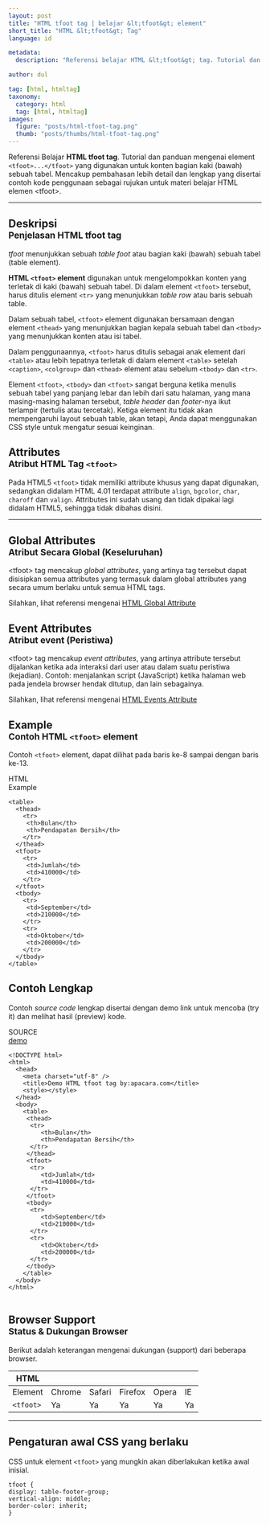 ```yaml
---
layout: post
title: "HTML tfoot tag | belajar &lt;tfoot&gt; element"
short_title: "HTML &lt;tfoot&gt; Tag"
language: id

metadata:
  description: "Referensi belajar HTML &lt;tfoot&gt; tag. Tutorial dan panduan mengenai element &lt;tfoot&gt;&lt;/tfoot&gt;, penjelasan dengan contoh kode penggunaan sebagai referensi belajar HTML &lt;tfoot&gt;"

author: dul

tag: [html, htmltag]
taxonomy:
  category: html
  tag: [html, htmltag]
images:
  figure: "posts/html-tfoot-tag.png"
  thumb: "posts/thumbs/html-tfoot-tag.png"
---
```

<p class="text-muted">
    Referensi Belajar <strong>HTML tfoot tag</strong>. Tutorial dan panduan mengenai element <code>&lt;tfoot&gt;...&lt;/tfoot&gt;</code> yang digunakan untuk konten bagian kaki (bawah) sebuah tabel. Mencakup pembahasan lebih detail dan lengkap yang disertai contoh kode penggunaan sebagai rujukan untuk materi belajar HTML <span lang="id">elemen</span> &lt;tfoot&gt;.
</p>
<hr class="uk-article-divider">

<h2 class="title-sub bd-danger bd-left bd-left-only">Deskripsi <br>
    <small>Penjelasan HTML <span class="html-tag">tfoot</span> tag</small>
</h2>
<p><em>tfoot</em> menunjukkan sebuah <em>table foot</em> atau bagian kaki (bawah) sebuah tabel (table element).</p>
<p>
  <strong>HTML <code>&lt;tfoot&gt;</code> element</strong> digunakan untuk mengelompokkan konten yang terletak di kaki (bawah) sebuah tabel. Di dalam element <code>&lt;tfoot&gt;</code> tersebut, harus ditulis element <code>&lt;tr&gt;</code> yang menunjukkan <em>table row</em> atau baris sebuah table.
</p>
<p>Dalam sebuah tabel, <code>&lt;tfoot&gt;</code> element digunakan bersamaan dengan element <code>&lt;thead&gt;</code> yang menunjukkan bagian kepala sebuah tabel dan <code>&lt;tbody&gt;</code> yang menunjukkan konten atau isi tabel.</p>
<p>Dalam penggunaannya, <code>&lt;tfoot&gt;</code> harus ditulis sebagai anak element dari <code>&lt;table&gt;</code> atau lebih tepatnya terletak di dalam element <code>&lt;table&gt;</code> setelah <code>&lt;caption&gt;</code>, <code>&lt;colgroup&gt;</code> dan <code>&lt;thead&gt;</code> element atau sebelum <code>&lt;tbody&gt;</code> dan <code>&lt;tr&gt;</code>.</p>
<p>Element <code>&lt;tfoot&gt;</code>, <code>&lt;tbody&gt;</code> dan <code>&lt;tfoot&gt;</code> sangat berguna ketika menulis sebuah tabel yang panjang lebar dan lebih dari satu halaman, yang mana masing-masing halaman tersebut, <em>table header</em> dan <em>footer</em>-nya ikut terlampir (tertulis atau tercetak). Ketiga element itu tidak akan mempengaruhi layout sebuah table, akan tetapi, Anda dapat menggunakan CSS style untuk mengatur sesuai keinginan.</p>

<!-- Attribute  -->
<section id="attribute">
  <h2 class="title-sub bd-danger bd-left bd-left-only">Attributes <br>
    <small>Atribut HTML Tag <code>&lt;tfoot&gt;</code></small>
  </h2>
  <div class="dul-block">
    <div class="dul-callout dul-callout-success">
      <p>Pada HTML5 <code>&lt;tfoot&gt;</code> tidak memiliki attribute khusus yang dapat digunakan, sedangkan didalam HTML 4.01 terdapat attribute <code>align</code>, <code>bgcolor</code>, <code>char</code>, <code>charoff</code> dan <code>valign</code>. Attributes ini sudah usang dan tidak dipakai lagi didalam HTML5, sehingga tidak dibahas disini.</p>
    </div>
  </div>
</section>

<hr class="uk-article-divider">
<!-- Global Attributes -->
<section id="global-attribute">
  <h2 class="title-sub bd-danger bd-left bd-left-only">Global Attributes <br>
    <small>Atribut Secara Global (Keseluruhan)</small>
  </h2>
    <div class="">
        <p>&lt;tfoot&gt; tag mencakup <em>global attributes</em>, yang artinya tag tersebut dapat disisipkan semua attributes yang termasuk dalam global attributes yang secara umum berlaku untuk semua HTML tags.</p>
        <div class="footer-callout info">
          <p>Silahkan, lihat referensi mengenai <a href="https://www.apacara.com/tutorial/html/html-global-attribute.html">HTML Global Attribute</a></p>
        </div>
    </div>
</section>

<!-- Event Attributes -->
<section>
  <h2 class="title-sub bd-danger bd-left bd-left-only">Event Attributes <br>
    <small>Atribut event  (Peristiwa)</small>
  </h2>
    <div class="dul-callout dul-callout-warning">
        <p>&lt;tfoot&gt; tag mencakup <em>event attributes</em>, yang artinya attribute tersebut dijalankan ketika ada interaksi dari user atau dalam suatu peristiwa (kejadian). Contoh: menjalankan script (JavaScript) ketika halaman web pada jendela browser hendak ditutup, dan lain sebagainya.</p>
        <div class="footer-callout warning">
          <p>Silahkan, lihat referensi mengenai <a href="https://www.apacara.com/tutorial/html/html-event-attribute.html">HTML Events Attribute</a></p>
        </div>
    </div>
</section>

<!-- Example -->
<section id="example">
  <h2 class="title-sub bd-danger bd-left bd-left-only">Example<br>
    <small>Contoh HTML <code>&lt;tfoot&gt;</code> element</small>
  </h2>
  <div class="dul-block">
  <p>Contoh <code>&lt;tfoot&gt;</code> element, dapat dilihat pada baris ke-8 sampai dengan baris ke-13.</p>
<!-- HTML Code Example -->
<div class="icard">
<div class="icard-heading clearfix co-wh bg-pi2">
<div class="icard-bar">
  <div class="icard-bar-left pull-left">
    <i class="fa fa-html5" aria-hidden="true"></i>
    <span>HTML</span>
  </div>
  <div class="icard-bar-right pull-right">
    <span>Example</span>
  </div>
</div>
</div>
<div class="icard-body icode itheme">
<pre class="prettyprint linenums line-numbers highlight max-height language-markup"><code data-language="html" class="html  language-markup"><span class="token tag"><span class="token tag"><span class="token punctuation">&lt;</span>table</span><span class="token punctuation">&gt;</span></span>
  <span class="token tag"><span class="token tag"><span class="token punctuation">&lt;</span>thead</span><span class="token punctuation">&gt;</span></span>
    <span class="token tag"><span class="token tag"><span class="token punctuation">&lt;</span>tr</span><span class="token punctuation">&gt;</span></span>
     <span class="token tag"><span class="token tag"><span class="token punctuation">&lt;</span>th</span><span class="token punctuation">&gt;</span></span>Bulan<span class="token tag"><span class="token tag"><span class="token punctuation">&lt;/</span>th</span><span class="token punctuation">&gt;</span></span>
     <span class="token tag"><span class="token tag"><span class="token punctuation">&lt;</span>th</span><span class="token punctuation">&gt;</span></span>Pendapatan Bersih<span class="token tag"><span class="token tag"><span class="token punctuation">&lt;/</span>th</span><span class="token punctuation">&gt;</span></span>
    <span class="token tag"><span class="token tag"><span class="token punctuation">&lt;/</span>tr</span><span class="token punctuation">&gt;</span></span>
  <span class="token tag"><span class="token tag"><span class="token punctuation">&lt;/</span>thead</span><span class="token punctuation">&gt;</span></span>
  <span class="token tag"><span class="token tag"><span class="token punctuation">&lt;</span>tfoot</span><span class="token punctuation">&gt;</span></span>
    <span class="token tag"><span class="token tag"><span class="token punctuation">&lt;</span>tr</span><span class="token punctuation">&gt;</span></span>
     <span class="token tag"><span class="token tag"><span class="token punctuation">&lt;</span>td</span><span class="token punctuation">&gt;</span></span>Jumlah<span class="token tag"><span class="token tag"><span class="token punctuation">&lt;/</span>td</span><span class="token punctuation">&gt;</span></span>
     <span class="token tag"><span class="token tag"><span class="token punctuation">&lt;</span>td</span><span class="token punctuation">&gt;</span></span>410000<span class="token tag"><span class="token tag"><span class="token punctuation">&lt;/</span>td</span><span class="token punctuation">&gt;</span></span>
    <span class="token tag"><span class="token tag"><span class="token punctuation">&lt;/</span>tr</span><span class="token punctuation">&gt;</span></span>
  <span class="token tag"><span class="token tag"><span class="token punctuation">&lt;/</span>tfoot</span><span class="token punctuation">&gt;</span></span>
  <span class="token tag"><span class="token tag"><span class="token punctuation">&lt;</span>tbody</span><span class="token punctuation">&gt;</span></span>
    <span class="token tag"><span class="token tag"><span class="token punctuation">&lt;</span>tr</span><span class="token punctuation">&gt;</span></span>
     <span class="token tag"><span class="token tag"><span class="token punctuation">&lt;</span>td</span><span class="token punctuation">&gt;</span></span>September<span class="token tag"><span class="token tag"><span class="token punctuation">&lt;/</span>td</span><span class="token punctuation">&gt;</span></span>
     <span class="token tag"><span class="token tag"><span class="token punctuation">&lt;</span>td</span><span class="token punctuation">&gt;</span></span>210000<span class="token tag"><span class="token tag"><span class="token punctuation">&lt;/</span>td</span><span class="token punctuation">&gt;</span></span>
    <span class="token tag"><span class="token tag"><span class="token punctuation">&lt;/</span>tr</span><span class="token punctuation">&gt;</span></span>
    <span class="token tag"><span class="token tag"><span class="token punctuation">&lt;</span>tr</span><span class="token punctuation">&gt;</span></span>
     <span class="token tag"><span class="token tag"><span class="token punctuation">&lt;</span>td</span><span class="token punctuation">&gt;</span></span>Oktober<span class="token tag"><span class="token tag"><span class="token punctuation">&lt;/</span>td</span><span class="token punctuation">&gt;</span></span>
     <span class="token tag"><span class="token tag"><span class="token punctuation">&lt;</span>td</span><span class="token punctuation">&gt;</span></span>200000<span class="token tag"><span class="token tag"><span class="token punctuation">&lt;/</span>td</span><span class="token punctuation">&gt;</span></span>
    <span class="token tag"><span class="token tag"><span class="token punctuation">&lt;/</span>tr</span><span class="token punctuation">&gt;</span></span>
  <span class="token tag"><span class="token tag"><span class="token punctuation">&lt;/</span>tbody</span><span class="token punctuation">&gt;</span></span>
<span class="token tag"><span class="token tag"><span class="token punctuation">&lt;/</span>table</span><span class="token punctuation">&gt;</span></span><span aria-hidden="true" class="line-numbers-rows"><span></span><span></span><span></span><span></span><span></span><span></span><span></span><span></span><span></span><span></span><span></span><span></span><span></span><span></span><span></span><span></span><span></span><span></span><span></span><span></span><span></span><span></span><span></span><span></span></span></code>
</pre>
</div>
</div>
  </div>

</section>
<h2 class="title-sub bd-danger bd-left bd-left-only">Contoh Lengkap
</h2>
<p>Contoh <em>source code</em> lengkap disertai dengan demo link untuk mencoba (try it) dan melihat hasil (preview) kode.</p>
<div class="icard">
  <div class="icard-heading clearfix co-wh bg-pi2">
    <div class="icard-bar">
      <div class="icard-bar-left pull-left">
        <i class="fa fa-html5" aria-hidden="true"></i>
        <span>SOURCE</span>
      </div>
      <div class="icard-bar-right pull-right">
        <a href="https://www.apacara.com/example/html/tag/tfoot.html" target="_blank"><span>demo</span><i class="fa fa-external-link" role="button"></i></a>
      </div>
    </div>
  </div>
  <div class="icard-body icode itheme bg-gr3">
<pre class="prettyprint highlight max-height language-markup"><code data-language="html" class="inline  language-markup"><span class="token doctype">&lt;!DOCTYPE html&gt;</span>
<span class="token tag"><span class="token tag"><span class="token punctuation">&lt;</span>html</span><span class="token punctuation">&gt;</span></span>
  <span class="token tag"><span class="token tag"><span class="token punctuation">&lt;</span>head</span><span class="token punctuation">&gt;</span></span>
    <span class="token tag"><span class="token tag"><span class="token punctuation">&lt;</span>meta</span> <span class="token attr-name">charset</span><span class="token attr-value"><span class="token punctuation">=</span><span class="token punctuation">"</span>utf-8<span class="token punctuation">"</span></span> <span class="token punctuation">/&gt;</span></span>
    <span class="token tag"><span class="token tag"><span class="token punctuation">&lt;</span>title</span><span class="token punctuation">&gt;</span></span>Demo HTML tfoot tag by:apacara.com<span class="token tag"><span class="token tag"><span class="token punctuation">&lt;/</span>title</span><span class="token punctuation">&gt;</span></span>
    <span class="token tag"><span class="token tag"><span class="token punctuation">&lt;</span>style</span><span class="token punctuation">&gt;</span></span><span class="token style language-css"></span><span class="token tag"><span class="token tag"><span class="token punctuation">&lt;/</span>style</span><span class="token punctuation">&gt;</span></span>
  <span class="token tag"><span class="token tag"><span class="token punctuation">&lt;/</span>head</span><span class="token punctuation">&gt;</span></span>
  <span class="token tag"><span class="token tag"><span class="token punctuation">&lt;</span>body</span><span class="token punctuation">&gt;</span></span>
    <span class="token tag"><span class="token tag"><span class="token punctuation">&lt;</span>table</span><span class="token punctuation">&gt;</span></span>
     <span class="token tag"><span class="token tag"><span class="token punctuation">&lt;</span>thead</span><span class="token punctuation">&gt;</span></span>
      <span class="token tag"><span class="token tag"><span class="token punctuation">&lt;</span>tr</span><span class="token punctuation">&gt;</span></span>
         <span class="token tag"><span class="token tag"><span class="token punctuation">&lt;</span>th</span><span class="token punctuation">&gt;</span></span>Bulan<span class="token tag"><span class="token tag"><span class="token punctuation">&lt;/</span>th</span><span class="token punctuation">&gt;</span></span>
         <span class="token tag"><span class="token tag"><span class="token punctuation">&lt;</span>th</span><span class="token punctuation">&gt;</span></span>Pendapatan Bersih<span class="token tag"><span class="token tag"><span class="token punctuation">&lt;/</span>th</span><span class="token punctuation">&gt;</span></span>
      <span class="token tag"><span class="token tag"><span class="token punctuation">&lt;/</span>tr</span><span class="token punctuation">&gt;</span></span>
     <span class="token tag"><span class="token tag"><span class="token punctuation">&lt;/</span>thead</span><span class="token punctuation">&gt;</span></span>
     <span class="token tag"><span class="token tag"><span class="token punctuation">&lt;</span>tfoot</span><span class="token punctuation">&gt;</span></span>
      <span class="token tag"><span class="token tag"><span class="token punctuation">&lt;</span>tr</span><span class="token punctuation">&gt;</span></span>
         <span class="token tag"><span class="token tag"><span class="token punctuation">&lt;</span>td</span><span class="token punctuation">&gt;</span></span>Jumlah<span class="token tag"><span class="token tag"><span class="token punctuation">&lt;/</span>td</span><span class="token punctuation">&gt;</span></span>
         <span class="token tag"><span class="token tag"><span class="token punctuation">&lt;</span>td</span><span class="token punctuation">&gt;</span></span>410000<span class="token tag"><span class="token tag"><span class="token punctuation">&lt;/</span>td</span><span class="token punctuation">&gt;</span></span>
      <span class="token tag"><span class="token tag"><span class="token punctuation">&lt;/</span>tr</span><span class="token punctuation">&gt;</span></span>
     <span class="token tag"><span class="token tag"><span class="token punctuation">&lt;/</span>tfoot</span><span class="token punctuation">&gt;</span></span>
     <span class="token tag"><span class="token tag"><span class="token punctuation">&lt;</span>tbody</span><span class="token punctuation">&gt;</span></span>
      <span class="token tag"><span class="token tag"><span class="token punctuation">&lt;</span>tr</span><span class="token punctuation">&gt;</span></span>
         <span class="token tag"><span class="token tag"><span class="token punctuation">&lt;</span>td</span><span class="token punctuation">&gt;</span></span>September<span class="token tag"><span class="token tag"><span class="token punctuation">&lt;/</span>td</span><span class="token punctuation">&gt;</span></span>
         <span class="token tag"><span class="token tag"><span class="token punctuation">&lt;</span>td</span><span class="token punctuation">&gt;</span></span>210000<span class="token tag"><span class="token tag"><span class="token punctuation">&lt;/</span>td</span><span class="token punctuation">&gt;</span></span>
      <span class="token tag"><span class="token tag"><span class="token punctuation">&lt;/</span>tr</span><span class="token punctuation">&gt;</span></span>
      <span class="token tag"><span class="token tag"><span class="token punctuation">&lt;</span>tr</span><span class="token punctuation">&gt;</span></span>
         <span class="token tag"><span class="token tag"><span class="token punctuation">&lt;</span>td</span><span class="token punctuation">&gt;</span></span>Oktober<span class="token tag"><span class="token tag"><span class="token punctuation">&lt;/</span>td</span><span class="token punctuation">&gt;</span></span>
         <span class="token tag"><span class="token tag"><span class="token punctuation">&lt;</span>td</span><span class="token punctuation">&gt;</span></span>200000<span class="token tag"><span class="token tag"><span class="token punctuation">&lt;/</span>td</span><span class="token punctuation">&gt;</span></span>
      <span class="token tag"><span class="token tag"><span class="token punctuation">&lt;/</span>tr</span><span class="token punctuation">&gt;</span></span>
     <span class="token tag"><span class="token tag"><span class="token punctuation">&lt;/</span>tbody</span><span class="token punctuation">&gt;</span></span>
    <span class="token tag"><span class="token tag"><span class="token punctuation">&lt;/</span>table</span><span class="token punctuation">&gt;</span></span>
  <span class="token tag"><span class="token tag"><span class="token punctuation">&lt;/</span>body</span><span class="token punctuation">&gt;</span></span>
<span class="token tag"><span class="token tag"><span class="token punctuation">&lt;/</span>html</span><span class="token punctuation">&gt;</span></span>
</code>
</pre>
  </div>
</div>
<!-- Article Aside -->

<!-- Browser Support -->
<aside id="browser">
<h2 class="title-sub bd-danger bd-left bd-left-only">Browser Support <br>
  <small>Status &amp; Dukungan Browser </small>
</h2>
<p>Berikut adalah keterangan mengenai dukungan (support) dari beberapa browser.</p>
<div class="table-responsive uk-overflow-container">
  <table class="table uk-table uk-text-nowrap full-width">
        <thead>
          <tr>
            <th>HTML</th>
            <th title="Chrome"><i class="fa fa-chrome fa fa-lg"></i></th>
            <th title="Safari"><i class="fa fa-safari fa fa-lg"></i></th>
            <th title="Firefox"><i class="fa fa-firefox fa fa-lg"></i></th>
            <th title="Opera"><i class="fa fa-opera fa fa-lg"></i></th>
            <th title="Internet Explorer"><i class="fa fa-internet-explorer fa fa-lg"></i></th>
          </tr>
        </thead>
        <tbody>
          <tr>
            <td>Element</td>
            <td>Chrome</td>
            <td>Safari</td>
            <td>Firefox</td>
            <td>Opera</td>
            <td>IE</td>
          </tr>
          <tr>
            <td><code>&lt;tfoot&gt;</code></td>
            <td class="success">Ya</td>
            <td class="success">Ya</td>
            <td class="success">Ya</td>
            <td class="success">Ya</td>
            <td class="success">Ya</td>
          </tr>
        </tbody>
  </table>
</div>

<hr class="uk-article-divider">
<!-- Default CSS -->
<div class="dul-block">
  <h2 class="title-sub bd-danger bd-left bd-left-only">Pengaturan awal CSS yang berlaku&nbsp;</h2>
  <p>CSS untuk element <code>&lt;tfoot&gt;</code> yang mungkin akan diberlakukan ketika awal inisial.</p>
  <div class="icode itheme css">
<pre class="prettyprint highlight language-css"><code data-language="css" class=" inline language-css"><span class="token selector">tfoot</span> <span class="token punctuation">{</span>
<span class="token property">display</span><span class="token punctuation">:</span> table-footer-group<span class="token punctuation">;</span>
<span class="token property">vertical-align</span><span class="token punctuation">:</span> middle<span class="token punctuation">;</span>
<span class="token property">border-color</span><span class="token punctuation">:</span> inherit<span class="token punctuation">;</span>
<span class="token punctuation">}</span></code></pre>
</div>
</div>

</aside>